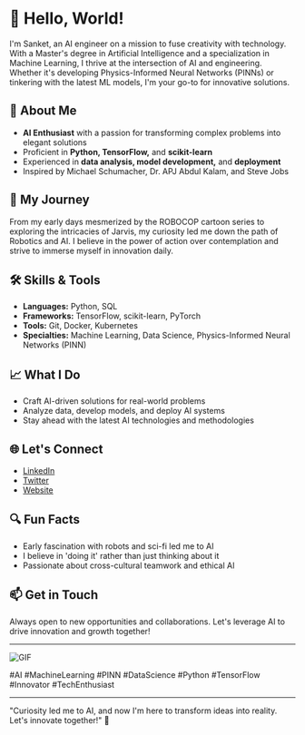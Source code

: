 # 👋 Hello, World!

I'm Sanket, an AI engineer on a mission to fuse creativity with technology. With a Master's degree in Artificial Intelligence and a specialization in Machine Learning, I thrive at the intersection of AI and engineering. Whether it's developing Physics-Informed Neural Networks (PINNs) or tinkering with the latest ML models, I'm your go-to for innovative solutions.

## 🚀 About Me
- **AI Enthusiast** with a passion for transforming complex problems into elegant solutions
- Proficient in **Python, TensorFlow,** and **scikit-learn**
- Experienced in **data analysis, model development,** and **deployment**
- Inspired by Michael Schumacher, Dr. APJ Abdul Kalam, and Steve Jobs

## 🌟 My Journey
From my early days mesmerized by the ROBOCOP cartoon series to exploring the intricacies of Jarvis, my curiosity led me down the path of Robotics and AI. I believe in the power of action over contemplation and strive to immerse myself in innovation daily.

## 🛠️ Skills & Tools
- **Languages:** Python, SQL
- **Frameworks:** TensorFlow, scikit-learn, PyTorch
- **Tools:** Git, Docker, Kubernetes
- **Specialties:** Machine Learning, Data Science, Physics-Informed Neural Networks (PINN)

## 📈 What I Do
- Craft AI-driven solutions for real-world problems
- Analyze data, develop models, and deploy AI systems
- Stay ahead with the latest AI technologies and methodologies

## 🌐 Let's Connect
- [LinkedIn](https://www.linkedin.com/in/your-profile)
- [Twitter](https://twitter.com/your-profile)
- [Website](https://your-website.com)

## 🔍 Fun Facts
- Early fascination with robots and sci-fi led me to AI
- I believe in 'doing it' rather than just thinking about it
- Passionate about cross-cultural teamwork and ethical AI

## 📫 Get in Touch
Always open to new opportunities and collaborations. Let's leverage AI to drive innovation and growth together!

---

![GIF](https://media.giphy.com/media/L8K62iTDkzGX6/giphy.gif)

#AI #MachineLearning #PINN #DataScience #Python #TensorFlow #Innovator #TechEnthusiast

---

"Curiosity led me to AI, and now I'm here to transform ideas into reality. Let's innovate together!" 🚀
